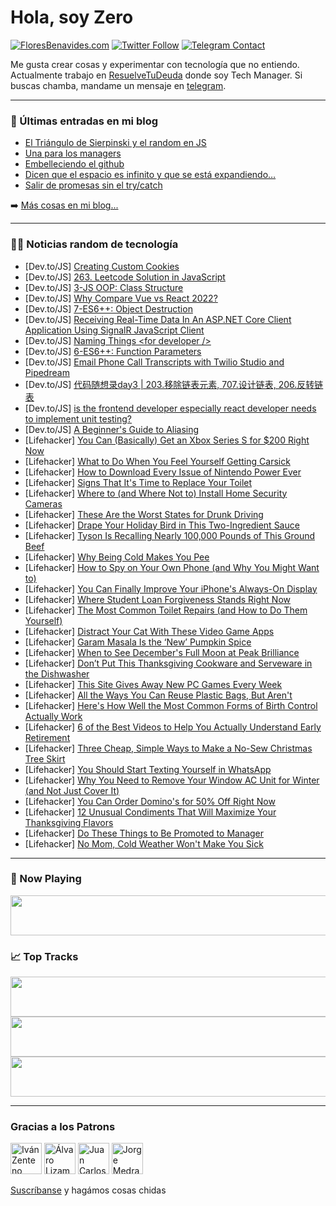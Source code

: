 # Hola, soy Zero

[![FloresBenavides.com](https://img.shields.io/website?down_message=oops&label=MiBlog&style=for-the-badge&up_message=online&url=https%3A%2F%2Ffloresbenavides.com)](https://floresbenavides.com) [![Twitter Follow](https://img.shields.io/twitter/follow/ZeroDragon?color=%231DA1F2&label=Follow&logo=twitter&logoColor=ffffff&style=for-the-badge)](https://twitter.com/zerodragon) [![Telegram Contact](https://img.shields.io/badge/escr%C3%ADbeme-ZeroDragon-%2326A5E4?style=for-the-badge&logo=telegram)](https://t.me/zerodragon)

Me gusta crear cosas y experimentar con tecnología que no entiendo.
Actualmente trabajo en [ResuelveTuDeuda](http://github.com/resuelve) donde soy Tech Manager.
Si buscas chamba, mandame un mensaje en [telegram](https://t.me/zerodragon).

---

### 📕 Últimas entradas en mi blog
<!-- BLOG-POST-LIST:START -->
- [El Triángulo de Sierpinski y el random en JS](https://floresbenavides.com/el-triangulo-de-sierpinski-y-el-random-en-js/)
- [Una para los managers](https://floresbenavides.com/una-para-los-managers/)
- [Embelleciendo el github](https://floresbenavides.com/embelleciendo-el-github/)
- [Dicen que el espacio es infinito y que se está expandiendo…](https://floresbenavides.com/dicen-que-el-espacio-es-infinito-y-que-se-esta-expandiendo/)
- [Salir de promesas sin el try/catch](https://floresbenavides.com/salir-de-promesas-sin-el-try-catch/)
<!-- BLOG-POST-LIST:END -->

➡️ [Más cosas en mi blog...](https://floresbenavides.com)

---

### 👨‍💻 Noticias random de tecnología
<!-- TECH-POSTS:START -->
- [Dev.to/JS] [Creating Custom Cookies](https://dev.to/parvd/creating-custom-cookies-3eo2)
- [Dev.to/JS] [263. Leetcode Solution in JavaScript](https://dev.to/chiki1601/263-leetcode-solution-in-javascript-3oll)
- [Dev.to/JS] [3-JS OOP: Class Structure](https://dev.to/hassanzohdy/3-js-oop-class-structure-3jll)
- [Dev.to/JS] [Why Compare Vue vs React 2022?](https://dev.to/jessica89079831/why-compare-vue-vs-react-2022-1h94)
- [Dev.to/JS] [7-ES6++: Object Destruction](https://dev.to/hassanzohdy/7-es6-object-destruction-27eh)
- [Dev.to/JS] [Receiving Real-Time Data In An ASP.NET Core Client Application Using SignalR JavaScript Client](https://dev.to/satyakarki/receiving-real-time-data-in-an-aspnet-core-client-application-using-signalr-javascript-client-54eb)
- [Dev.to/JS] [Naming Things &lt;for developer /&gt;](https://dev.to/phatsss/naming-things-3i96)
- [Dev.to/JS] [6-ES6++: Function Parameters](https://dev.to/hassanzohdy/6-es6-function-parameters-4l2h)
- [Dev.to/JS] [Email Phone Call Transcripts with Twilio Studio and Pipedream](https://dev.to/deepgram/email-phone-call-transcripts-with-twilio-studio-and-pipedream-3ffh)
- [Dev.to/JS] [代码随想录day3 | 203.移除链表元素, 707.设计链表, 206.反转链表](https://dev.to/986913/dai-ma-sui-xiang-lu-day3-203yi-chu-lian-biao-yuan-su-707she-ji-lian-biao-206fan-zhuan-lian-biao-3ig9)
- [Dev.to/JS] [is the frontend developer especially react developer needs to implement unit testing?](https://dev.to/tan_jung/is-the-frontend-developer-especially-react-developer-needs-to-implement-unit-testing-4036)
- [Dev.to/JS] [A Beginner&#39;s Guide to Aliasing](https://dev.to/rachelmullen/a-beginners-guide-to-aliasing-34hf)
- [Lifehacker] [You Can &lpar;Basically&rpar; Get an Xbox Series S for $200 Right Now](https://lifehacker.com/you-can-basically-get-an-xbox-series-s-for-200-right-1849797666)
- [Lifehacker] [What to Do When You Feel Yourself Getting Carsick](https://lifehacker.com/what-to-do-when-you-feel-yourself-getting-carsick-1849798438)
- [Lifehacker] [How to Download Every Issue of Nintendo Power Ever](https://lifehacker.com/how-to-download-every-issue-of-nintendo-power-ever-1849797319)
- [Lifehacker] [Signs That It&#39;s Time to Replace Your Toilet](https://lifehacker.com/signs-that-its-time-to-replace-your-toilet-1849796702)
- [Lifehacker] [Where to &lpar;and Where Not to&rpar; Install Home Security Cameras](https://lifehacker.com/where-to-and-where-not-to-install-home-security-camer-1849797448)
- [Lifehacker] [These Are the Worst States for Drunk Driving](https://lifehacker.com/these-are-the-worst-states-for-drunk-driving-1849797194)
- [Lifehacker] [Drape Your Holiday Bird in This Two-Ingredient Sauce](https://lifehacker.com/drape-your-holiday-bird-in-this-two-ingredient-sauce-1849796793)
- [Lifehacker] [Tyson Is Recalling Nearly 100,000 Pounds of This Ground Beef](https://lifehacker.com/tyson-is-recalling-nearly-100-000-of-this-ground-beef-1849796665)
- [Lifehacker] [Why Being Cold Makes You Pee](https://lifehacker.com/why-you-feel-like-you-need-to-pee-more-in-cold-weather-1849796756)
- [Lifehacker] [How to Spy on Your Own Phone &lpar;and Why You Might Want to&rpar;](https://lifehacker.com/how-to-spy-on-your-own-phone-and-why-you-might-want-to-1849795721)
- [Lifehacker] [You Can Finally Improve Your iPhone&#39;s Always-On Display](https://lifehacker.com/you-can-finally-improve-your-iphones-always-on-display-1849795346)
- [Lifehacker] [Where Student Loan Forgiveness Stands Right Now](https://lifehacker.com/where-student-loan-forgiveness-stands-right-now-1849795888)
- [Lifehacker] [The Most Common Toilet Repairs &lpar;and How to Do Them Yourself&rpar;](https://lifehacker.com/the-most-common-toilet-repairs-and-how-to-do-them-your-1849794329)
- [Lifehacker] [Distract Your Cat With These Video Game Apps](https://lifehacker.com/distract-your-cat-with-these-video-game-apps-1849794032)
- [Lifehacker] [Garam Masala Is the ‘New’ Pumpkin Spice](https://lifehacker.com/garam-masala-is-the-new-pumpkin-spice-1849795344)
- [Lifehacker] [When to See December&#39;s Full Moon at Peak Brilliance](https://lifehacker.com/when-to-see-decembers-full-moon-at-peak-brilliance-1849793352)
- [Lifehacker] [Don’t Put This Thanksgiving Cookware and Serveware in the Dishwasher](https://lifehacker.com/don-t-put-this-thanksgiving-cookware-and-serveware-in-t-1849792978)
- [Lifehacker] [This Site Gives Away New PC Games Every Week](https://lifehacker.com/this-site-gives-away-new-pc-games-every-week-1849792344)
- [Lifehacker] [All the Ways You Can Reuse Plastic Bags, But Aren&#39;t](https://lifehacker.com/all-the-ways-you-can-reuse-plastic-bags-but-arent-1849792428)
- [Lifehacker] [Here&#39;s How Well the Most Common Forms of Birth Control Actually Work](https://lifehacker.com/heres-how-well-the-most-common-forms-of-birth-control-a-1849792332)
- [Lifehacker] [6 of the Best Videos to Help You Actually Understand Early Retirement](https://lifehacker.com/6-of-the-best-videos-to-help-you-actually-understand-ea-1849785268)
- [Lifehacker] [Three Cheap, Simple Ways to Make a No-Sew Christmas Tree Skirt](https://lifehacker.com/three-cheap-simple-ways-to-make-a-no-sew-christmas-tre-1849790819)
- [Lifehacker] [You Should Start Texting Yourself in WhatsApp](https://lifehacker.com/you-should-start-texting-yourself-in-whatsapp-1849790925)
- [Lifehacker] [Why You Need to Remove Your Window AC Unit for Winter &lpar;and Not Just Cover It&rpar;](https://lifehacker.com/why-you-need-to-remove-your-window-ac-unit-for-winter-1849790823)
- [Lifehacker] [You Can Order Domino&#39;s for 50% Off Right Now](https://lifehacker.com/you-can-order-dominos-for-50-off-right-now-1849790953)
- [Lifehacker] [12 Unusual Condiments That Will Maximize Your Thanksgiving Flavors](https://lifehacker.com/12-unusual-condiments-that-will-maximize-your-thanksgiv-1849790619)
- [Lifehacker] [Do These Things to Be Promoted to Manager](https://lifehacker.com/do-these-things-to-be-promoted-to-manager-1849790419)
- [Lifehacker] [No Mom, Cold Weather Won&#39;t Make You Sick](https://lifehacker.com/no-mom-cold-weather-wont-make-you-sick-1849790245)<!-- TECH-POSTS:END -->

---

### 🎵 Now Playing
<a href="https://spotify-now-playing-dun.vercel.app/now-playing?open"><img src="https://spotify-now-playing-dun.vercel.app/now-playing" width="540" height="64"></a>

### 📈 Top Tracks
<a href="https://spotify-now-playing-dun.vercel.app/top-tracks?i=1&open"><img src="https://spotify-now-playing-dun.vercel.app/top-tracks?i=1" width="540" height="64"></a>
<a href="https://spotify-now-playing-dun.vercel.app/top-tracks?i=2&open"><img src="https://spotify-now-playing-dun.vercel.app/top-tracks?i=2" width="540" height="64"></a>
<a href="https://spotify-now-playing-dun.vercel.app/top-tracks?i=3&open"><img src="https://spotify-now-playing-dun.vercel.app/top-tracks?i=3" width="540" height="64"></a>

---

### Gracias a los Patrons
[<img src="https://avatars.githubusercontent.com/u/243380?v=4" alt="Iván Zenteno" width="50px">](https://github.com/k001) [<img src="https://avatars.githubusercontent.com/u/19955639?v=4" alt="Álvaro Lizama" width="50px">](https://github.com/alvarolizama) [<img src="https://avatars.githubusercontent.com/u/2718753?v=4" alt="Juan Carlos Ruiz" width="50px">](https://github.com/JuanCrg90) [<img src="https://avatars.githubusercontent.com/u/37025?v=4" alt="Jorge Medrano" width="50px">](https://github.com/h1pp1e) 

[Suscríbanse](https://www.patreon.com/zerodragon) y hagámos cosas chidas
